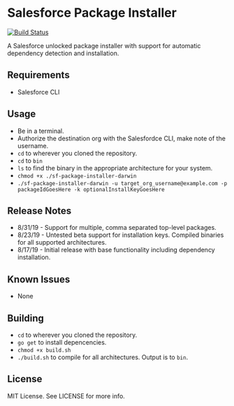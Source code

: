 # Salesforce Package Installer

[![Build Status](https://travis-ci.org/cceremuga/sf-package-installer.svg?branch=master)](https://travis-ci.org/cceremuga/sf-package-installer)

A Salesforce unlocked package installer with support for automatic dependency detection and installation.

## Requirements

* Salesforce CLI

## Usage

* Be in a terminal.
* Authorize the destination org with the Salesfordce CLI, make note of the username.
* `cd` to wherever you cloned the repository.
* `cd` to `bin`
* `ls` to find the binary in the appropriate architecture for your system.
* `chmod +x ./sf-package-installer-darwin`
* `./sf-package-installer-darwin -u target_org_username@example.com -p packageIdGoesHere -k optionalInstallKeyGoesHere`

## Release Notes

* 8/31/19 - Support for multiple, comma separated top-level packages.
* 8/23/19 - Untested beta support for installation keys. Compiled binaries for all supported architectures.
* 8/17/19 - Initial release with base functionality including dependency installation.

## Known Issues

* None

## Building

* `cd` to wherever you cloned the repository.
* `go get` to install depencencies.
* `chmod +x build.sh`
* `./build.sh` to compile for all architectures. Output is to `bin`.

## License

MIT License. See LICENSE for more info.